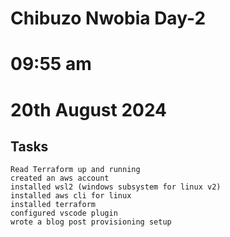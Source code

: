 #   Chibuzo Nwobia Day-2 
#  09:55 am 
#  20th August 2024
## Tasks
    Read Terraform up and running 
    created an aws account 
    installed wsl2 (windows subsystem for linux v2)
    installed aws cli for linux
    installed terraform 
    configured vscode plugin 
    wrote a blog post provisioning setup

